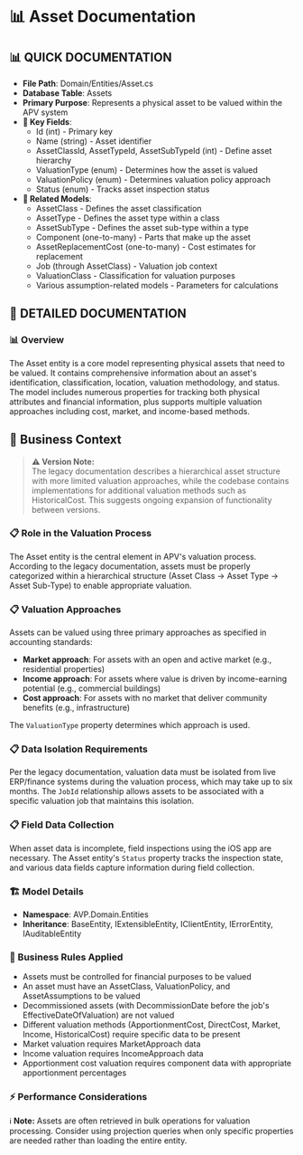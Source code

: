 # 📊 Asset Documentation

## 📊 QUICK DOCUMENTATION
- **File Path**: Domain/Entities/Asset.cs
- **Database Table**: Assets
- **Primary Purpose**: Represents a physical asset to be valued within the APV system
- **🔑 Key Fields**: 
  - Id (int) - Primary key
  - Name (string) - Asset identifier
  - AssetClassId, AssetTypeId, AssetSubTypeId (int) - Define asset hierarchy
  - ValuationType (enum) - Determines how the asset is valued
  - ValuationPolicy (enum) - Determines valuation policy approach
  - Status (enum) - Tracks asset inspection status
- **🔗 Related Models**: 
  - AssetClass - Defines the asset classification
  - AssetType - Defines the asset type within a class
  - AssetSubType - Defines the asset sub-type within a type
  - Component (one-to-many) - Parts that make up the asset
  - AssetReplacementCost (one-to-many) - Cost estimates for replacement
  - Job (through AssetClass) - Valuation job context
  - ValuationClass - Classification for valuation purposes
  - Various assumption-related models - Parameters for calculations

## 📝 DETAILED DOCUMENTATION

### 📊 Overview
The Asset entity is a core model representing physical assets that need to be valued. It contains comprehensive information about an asset's identification, classification, location, valuation methodology, and status. The model includes numerous properties for tracking both physical attributes and financial information, plus supports multiple valuation approaches including cost, market, and income-based methods.

## 📝 Business Context

> **⚠️ Version Note:**  
> The legacy documentation describes a hierarchical asset structure with more limited valuation approaches, while the codebase contains implementations for additional valuation methods such as HistoricalCost. This suggests ongoing expansion of functionality between versions.

### 📋 Role in the Valuation Process
The Asset entity is the central element in APV's valuation process. According to the legacy documentation, assets must be properly categorized within a hierarchical structure (Asset Class → Asset Type → Asset Sub-Type) to enable appropriate valuation.

### 📋 Valuation Approaches
Assets can be valued using three primary approaches as specified in accounting standards:
- **Market approach**: For assets with an open and active market (e.g., residential properties)
- **Income approach**: For assets where value is driven by income-earning potential (e.g., commercial buildings)
- **Cost approach**: For assets with no market that deliver community benefits (e.g., infrastructure)

The `ValuationType` property determines which approach is used.

### 📋 Data Isolation Requirements
Per the legacy documentation, valuation data must be isolated from live ERP/finance systems during the valuation process, which may take up to six months. The `JobId` relationship allows assets to be associated with a specific valuation job that maintains this isolation.

### 📋 Field Data Collection
When asset data is incomplete, field inspections using the iOS app are necessary. The Asset entity's `Status` property tracks the inspection state, and various data fields capture information during field collection.

### 🏗️ Model Details
- **Namespace**: AVP.Domain.Entities
- **Inheritance**: BaseEntity, IExtensibleEntity, IClientEntity, IErrorEntity, IAuditableEntity

### 📝 Business Rules Applied
- Assets must be controlled for financial purposes to be valued
- An asset must have an AssetClass, ValuationPolicy, and AssetAssumptions to be valued
- Decommissioned assets (with DecommissionDate before the job's EffectiveDateOfValuation) are not valued
- Different valuation methods (ApportionmentCost, DirectCost, Market, Income, HistoricalCost) require specific data to be present
- Market valuation requires MarketApproach data
- Income valuation requires IncomeApproach data
- Apportionment cost valuation requires component data with appropriate apportionment percentages

### ⚡ Performance Considerations
ℹ️ **Note:** Assets are often retrieved in bulk operations for valuation processing. Consider using projection queries when only specific properties are needed rather than loading the entire entity.
